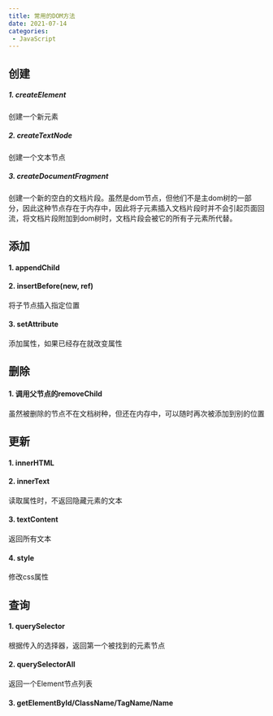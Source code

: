 ```yaml
---
title: 常用的DOM方法
date: 2021-07-14
categories: 
 - JavaScript
---
```


## 创建
##### 1. createElement
创建一个新元素

##### 2. createTextNode
创建一个文本节点

##### 3. createDocumentFragment
创建一个新的空白的文档片段。虽然是dom节点，但他们不是主dom树的一部分，因此这种节点存在于内存中，因此将子元素插入文档片段时并不会引起页面回流，将文档片段附加到dom树时，文档片段会被它的所有子元素所代替。

## 添加
#### 1. appendChild

#### 2. insertBefore(new, ref)
将子节点插入指定位置

#### 3. setAttribute
添加属性，如果已经存在就改变属性

## 删除
#### 1. 调用父节点的removeChild
虽然被删除的节点不在文档树种，但还在内存中，可以随时再次被添加到别的位置

## 更新
#### 1. innerHTML

#### 2. innerText
读取属性时，不返回隐藏元素的文本

#### 3. textContent
返回所有文本

#### 4. style
修改css属性

## 查询
#### 1. querySelector
根据传入的选择器，返回第一个被找到的元素节点

#### 2. querySelectorAll
返回一个Element节点列表

#### 3. getElementById/ClassName/TagName/Name